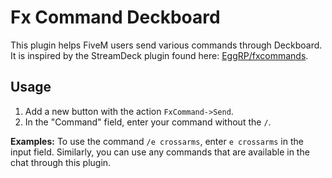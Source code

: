 # Fx Command Deckboard

This plugin helps FiveM users send various commands through Deckboard. It is inspired by the StreamDeck plugin found here: [EggRP/fxcommands](https://github.com/EggRP/fxcommands).

## Usage

1. Add a new button with the action `FxCommand->Send`.
2. In the "Command" field, enter your command without the `/`.

**Examples:** To use the command `/e crossarms`, enter `e crossarms` in the input field. Similarly, you can use any commands that are available in the chat through this plugin.
